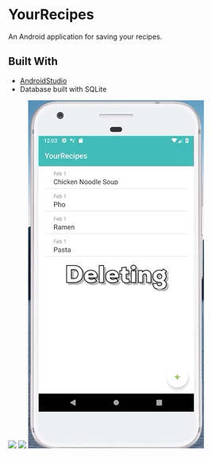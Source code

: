 # YourRecipes

An Android application for saving your recipes.

## Built With

* [AndroidStudio](https://developer.android.com/studio/)
* Database built with SQLite



![](addrecipegif.gif)
![](updatingrecipe.gif)
![](deletingrecipe.gif)
